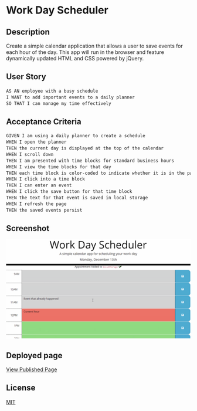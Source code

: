 # Work Day Scheduler

## Description

Create a simple calendar application that allows a user to save events for each hour of the day. This app will run in the browser and feature dynamically updated HTML and CSS powered by jQuery.

## User Story

```md
AS AN employee with a busy schedule
I WANT to add important events to a daily planner
SO THAT I can manage my time effectively
```

## Acceptance Criteria

```md
GIVEN I am using a daily planner to create a schedule
WHEN I open the planner
THEN the current day is displayed at the top of the calendar
WHEN I scroll down
THEN I am presented with time blocks for standard business hours
WHEN I view the time blocks for that day
THEN each time block is color-coded to indicate whether it is in the past, present, or future
WHEN I click into a time block
THEN I can enter an event
WHEN I click the save button for that time block
THEN the text for that event is saved in local storage
WHEN I refresh the page
THEN the saved events persist
```

## Screenshot

![SchedulerScreen](./assets/images/finished-product.png)

## Deployed page

[View Published Page](https://erin-m-keller.github.io/keller-scheduler/)

## License

[MIT](https://choosealicense.com/licenses/mit/)
